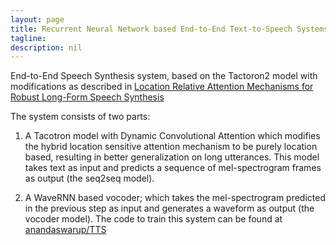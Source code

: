 ```yaml
---
layout: page
title: Recurrent Neural Network based End-to-End Text-to-Speech Systems
tagline:
description: nil
---
```

End-to-End Speech Synthesis system, based on the Tactoron2 model with modifications as described in [Location Relative Attention Mechanisms for Robust Long-Form Speech Synthesis](https://arxiv.org/pdf/1910.10288.pdf)

The system consists of two parts:

1. A Tacotron model with Dynamic Convolutional Attention which modifies the hybrid location sensitive attention mechanism to be purely location based, resulting in better generalization on long utterances. This model takes text as input and predicts a sequence of mel-spectrogram frames as output (the seq2seq model).

2. A WaveRNN based vocoder; which takes the mel-spectrogram predicted in the previous step as input and generates a waveform as output (the vocoder model). 
The code to train this system can be found at [anandaswarup/TTS](https://github.com/anandaswarup/TTS)